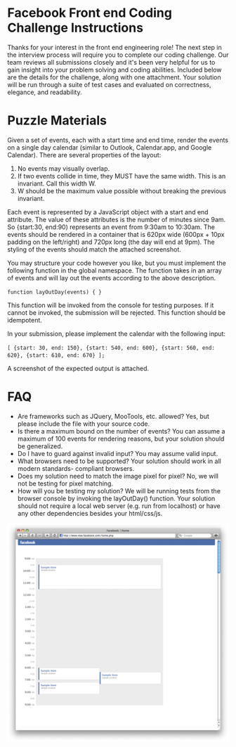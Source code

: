 # Facebook Front end Coding Challenge Instructions

Thanks for your interest in the front end engineering role! The next step in the interview process will require you to complete our coding challenge. Our team reviews all submissions closely and it's been very helpful for us to gain insight into your problem solving and coding abilities. Included below are the details for the challenge, along with one attachment. Your solution will be run through a suite of test cases and evaluated on correctness, elegance, and readability.

# Puzzle Materials

Given a set of events, each with a start time and end time, render the events on a single day calendar (similar to Outlook, Calendar.app, and Google Calendar). There are several properties of the layout:

1. No events may visually overlap.
2. If two events collide in time, they MUST have the same width. This is an invariant. Call this width W.
3. W should be the maximum value possible without breaking the previous invariant.

Each event is represented by a JavaScript object with a start and end attribute. The value of these attributes is the number of minutes since 9am. So {start:30, end:90) represents an event from 9:30am to 10:30am. The events should be rendered in a container that is 620px wide (600px + 10px padding on the left/right) and 720px long (the day will end at 9pm). The styling of the events should match the attached screenshot.

You may structure your code however you like, but you must implement the following function in the global namespace. The function takes in an array of events and will lay out the events according to the above description.

`function layOutDay(events) { }`

This function will be invoked from the console for testing purposes. If it cannot be invoked, the submission will be rejected. This function should be idempotent.

In your submission, please implement the calendar with the following input:

`[ {start: 30, end: 150}, {start: 540, end: 600}, {start: 560, end: 620}, {start: 610, end: 670} ];`

A screenshot of the expected output is attached.

# FAQ

- Are frameworks such as JQuery, MooTools, etc. allowed? Yes, but please include the file with your source code.
- Is there a maximum bound on the number of events? You can assume a maximum of 100 events for rendering reasons, but your solution should be generalized.
- Do I have to guard against invalid input? You may assume valid input.
- What browsers need to be supported? Your solution should work in all modern standards- compliant browsers.
- Does my solution need to match the image pixel for pixel? No, we will not be testing for pixel matching.
- How will you be testing my solution? We will be running tests from the browser console by invoking the layOutDay() function. Your solution should not require a local web server (e.g. run from localhost) or have any other dependencies besides your html/css/js.

![Calendar](calendar.png)
